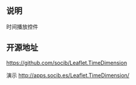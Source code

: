 ## 说明
 时间播放控件


## 开源地址
https://github.com/socib/Leaflet.TimeDimension
 

演示
http://apps.socib.es/Leaflet.TimeDimension/ 
